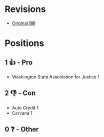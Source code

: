 # Revisions
* [Original Bill](1/)

# Positions
## 1 👍 - Pro
* Washington State Association for Justice 1

## 2 👎 - Con
* Auto Credit 1
* Carvana 1

## 0 ❓ - Other
